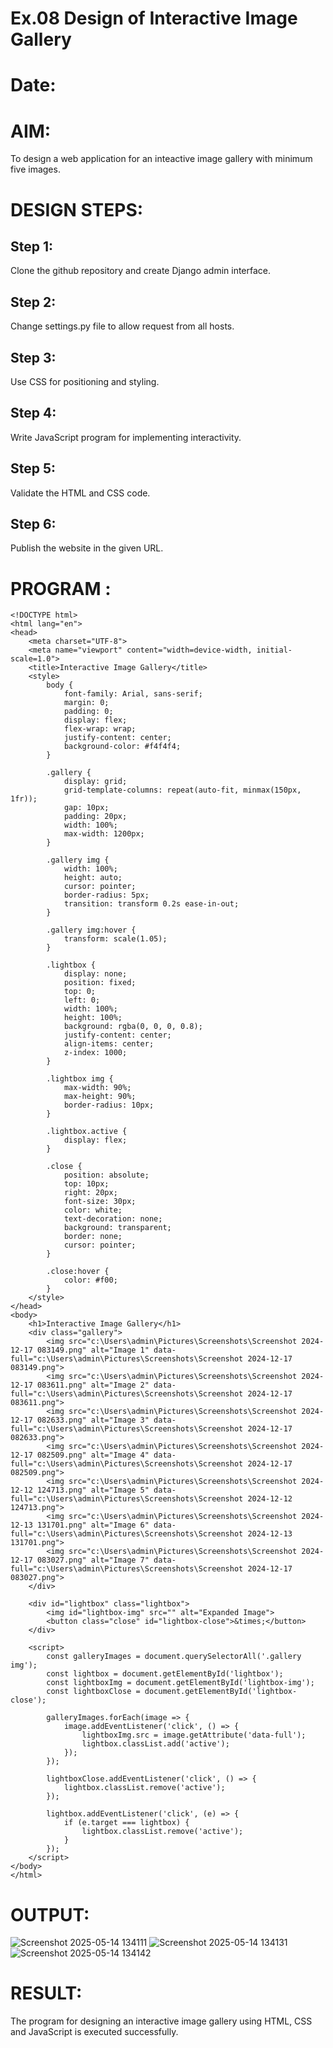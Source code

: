 # Ex.08 Design of Interactive Image Gallery
# Date: 
# AIM:
To design a web application for an inteactive image gallery with minimum five images.

# DESIGN STEPS:
## Step 1:
Clone the github repository and create Django admin interface.

## Step 2:
Change settings.py file to allow request from all hosts.

## Step 3:
Use CSS for positioning and styling.

## Step 4:
Write JavaScript program for implementing interactivity.

## Step 5:
Validate the HTML and CSS code.

## Step 6:
Publish the website in the given URL.

# PROGRAM :
```
<!DOCTYPE html>
<html lang="en">
<head>
    <meta charset="UTF-8">
    <meta name="viewport" content="width=device-width, initial-scale=1.0">
    <title>Interactive Image Gallery</title>
    <style>
        body {
            font-family: Arial, sans-serif;
            margin: 0;
            padding: 0;
            display: flex;
            flex-wrap: wrap;
            justify-content: center;
            background-color: #f4f4f4;
        }

        .gallery {
            display: grid;
            grid-template-columns: repeat(auto-fit, minmax(150px, 1fr));
            gap: 10px;
            padding: 20px;
            width: 100%;
            max-width: 1200px;
        }

        .gallery img {
            width: 100%;
            height: auto;
            cursor: pointer;
            border-radius: 5px;
            transition: transform 0.2s ease-in-out;
        }

        .gallery img:hover {
            transform: scale(1.05);
        }

        .lightbox {
            display: none;
            position: fixed;
            top: 0;
            left: 0;
            width: 100%;
            height: 100%;
            background: rgba(0, 0, 0, 0.8);
            justify-content: center;
            align-items: center;
            z-index: 1000;
        }

        .lightbox img {
            max-width: 90%;
            max-height: 90%;
            border-radius: 10px;
        }

        .lightbox.active {
            display: flex;
        }

        .close {
            position: absolute;
            top: 10px;
            right: 20px;
            font-size: 30px;
            color: white;
            text-decoration: none;
            background: transparent;
            border: none;
            cursor: pointer;
        }

        .close:hover {
            color: #f00;
        }
    </style>
</head>
<body>
    <h1>Interactive Image Gallery</h1>
    <div class="gallery">
        <img src="c:\Users\admin\Pictures\Screenshots\Screenshot 2024-12-17 083149.png" alt="Image 1" data-full="c:\Users\admin\Pictures\Screenshots\Screenshot 2024-12-17 083149.png">
        <img src="c:\Users\admin\Pictures\Screenshots\Screenshot 2024-12-17 083611.png" alt="Image 2" data-full="c:\Users\admin\Pictures\Screenshots\Screenshot 2024-12-17 083611.png">
        <img src="c:\Users\admin\Pictures\Screenshots\Screenshot 2024-12-17 082633.png" alt="Image 3" data-full="c:\Users\admin\Pictures\Screenshots\Screenshot 2024-12-17 082633.png">
        <img src="c:\Users\admin\Pictures\Screenshots\Screenshot 2024-12-17 082509.png" alt="Image 4" data-full="c:\Users\admin\Pictures\Screenshots\Screenshot 2024-12-17 082509.png">
        <img src="c:\Users\admin\Pictures\Screenshots\Screenshot 2024-12-12 124713.png" alt="Image 5" data-full="c:\Users\admin\Pictures\Screenshots\Screenshot 2024-12-12 124713.png">
        <img src="c:\Users\admin\Pictures\Screenshots\Screenshot 2024-12-13 131701.png" alt="Image 6" data-full="c:\Users\admin\Pictures\Screenshots\Screenshot 2024-12-13 131701.png">
        <img src="c:\Users\admin\Pictures\Screenshots\Screenshot 2024-12-17 083027.png" alt="Image 7" data-full="c:\Users\admin\Pictures\Screenshots\Screenshot 2024-12-17 083027.png">
    </div>

    <div id="lightbox" class="lightbox">
        <img id="lightbox-img" src="" alt="Expanded Image">
        <button class="close" id="lightbox-close">&times;</button>
    </div>

    <script>
        const galleryImages = document.querySelectorAll('.gallery img');
        const lightbox = document.getElementById('lightbox');
        const lightboxImg = document.getElementById('lightbox-img');
        const lightboxClose = document.getElementById('lightbox-close');

        galleryImages.forEach(image => {
            image.addEventListener('click', () => {
                lightboxImg.src = image.getAttribute('data-full');
                lightbox.classList.add('active');
            });
        });

        lightboxClose.addEventListener('click', () => {
            lightbox.classList.remove('active');
        });

        lightbox.addEventListener('click', (e) => {
            if (e.target === lightbox) {
                lightbox.classList.remove('active');
            }
        });
    </script>
</body>
</html>
```
# OUTPUT:
![Screenshot 2025-05-14 134111](https://github.com/user-attachments/assets/b1419f55-aad5-4d28-9721-9a5c2f9be27e)
![Screenshot 2025-05-14 134131](https://github.com/user-attachments/assets/75af9c5e-7b26-4da0-85c1-1faf74e53bbf)
![Screenshot 2025-05-14 134142](https://github.com/user-attachments/assets/bd8fdbc2-f986-4058-bf4e-1ab2f37cb5fa)



# RESULT:
The program for designing an interactive image gallery using HTML, CSS and JavaScript is executed successfully.
